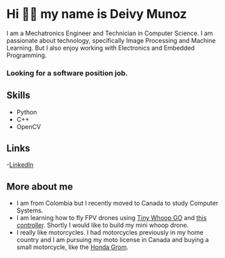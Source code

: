 # Hi 🖖🏼 my name is Deivy Munoz
I am a Mechatronics Engineer and Technician in Computer Science. I am passionate about technology, specifically Image Processing and Machine Learning. But I also enjoy working with Electronics and Embedded Programming. 
### Looking for a software position job.

## Skills
- Python
- C++
- OpenCV

## Links
-[LinkedIn](https://www.linkedin.com/in/deivymunoz/?locale=en_US)

## More about me
- I am from Colombia but I recently moved to Canada to study Computer Systems.
- I am learning how to fly FPV drones using [Tiny Whoop GO](https://tinywhoopgo.com/) and [this controller](https://newbeedrone.com/products/jumper-t-pro-with-2-4g-1000mw-expresslrs-elrs-internal-module-radio-controller). Shortly I would like to build my mini whoop drone.
- I really like motorcycles. I had motorcycles previously in my home country and I am pursuing my moto license in Canada and buying a small motorcycle, like the [Honda Grom](https://powersports.honda.ca/en/minimoto/2024/models?trim=grom_13340).
